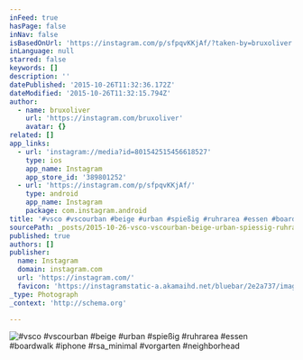 ```yaml
---
inFeed: true
hasPage: false
inNav: false
isBasedOnUrl: 'https://instagram.com/p/sfpqvKKjAf/?taken-by=bruxoliver'
inLanguage: null
starred: false
keywords: []
description: ''
datePublished: '2015-10-26T11:32:36.172Z'
dateModified: '2015-10-26T11:32:15.794Z'
author:
  - name: bruxoliver
    url: 'https://instagram.com/bruxoliver'
    avatar: {}
related: []
app_links:
  - url: 'instagram://media?id=801542515456618527'
    type: ios
    app_name: Instagram
    app_store_id: '389801252'
  - url: 'https://instagram.com/p/sfpqvKKjAf/'
    type: android
    app_name: Instagram
    package: com.instagram.android
title: '#vsco #vscourban #beige #urban #spießig #ruhrarea #essen #boardwalk #iphone #rsa_minimal #vorgarten #neighborhead'
sourcePath: _posts/2015-10-26-vsco-vscourban-beige-urban-spiessig-ruhrarea-essen-bo.md
published: true
authors: []
publisher:
  name: Instagram
  domain: instagram.com
  url: 'https://instagram.com/'
  favicon: 'https://instagramstatic-a.akamaihd.net/bluebar/2e2a737/images/ico/favicon.ico'
_type: Photograph
_context: 'http://schema.org'

---
```

![#vsco #vscourban #beige #urban #spießig #ruhrarea #essen #boardwalk #iphone #rsa_minimal #vorgarten #neighborhead](https://scontent.cdninstagram.com/hphotos-xpa1/t51.2885-15/e15/923779_679233875504731_1953393024_n.jpg)
